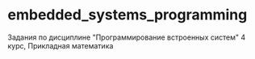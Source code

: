 # embedded_systems_programming

Задания по дисциплине "Программирование встроенных систем"
4 курс, Прикладная математика 

